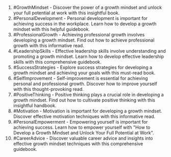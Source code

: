 1. #GrowthMindset - Discover the power of a growth mindset and unlock your full potential at work with this insightful book.
2. #PersonalDevelopment - Personal development is important for achieving success in the workplace. Learn how to develop a growth mindset with this helpful guidebook.
3. #ProfessionalGrowth - Achieving professional growth involves developing a growth mindset. Find out how to achieve professional growth with this informative read.
4. #LeadershipSkills - Effective leadership skills involve understanding and promoting a growth mindset. Learn how to develop effective leadership skills with this comprehensive guidebook.
5. #SuccessStrategies - Explore success strategies for developing a growth mindset and achieving your goals with this must-read book.
6. #SelfImprovement - Self-improvement is essential for achieving personal and professional growth. Discover how to improve yourself with this thought-provoking read.
7. #PositiveThinking - Positive thinking plays a crucial role in developing a growth mindset. Find out how to cultivate positive thinking with this insightful handbook.
8. #Motivation - Motivation is important for developing a growth mindset. Discover effective motivation techniques with this informative read.
9. #PersonalEmpowerment - Empowering yourself is important for achieving success. Learn how to empower yourself with "How to Develop a Growth Mindset and Unlock Your Full Potential at Work".
10. #CareerAdvice - Discover valuable career advice and insights into effective growth mindset techniques with this comprehensive guidebook.
